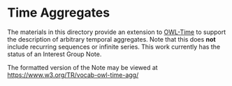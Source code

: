 # Time Aggregates

The materials in this directory provide an extension to [OWL-Time](https://www.w3.org/TR/owl-time/) to support the description of arbitrary temporal aggregates. 
Note that this does **not** include recurring sequences or infinite series. 
This work currently has the status of an Interest Group Note. 

The formatted version of the Note may be viewed at https://www.w3.org/TR/vocab-owl-time-agg/

